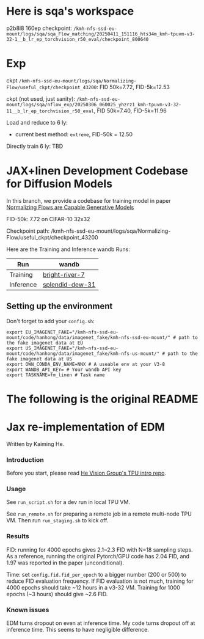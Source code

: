 # Here is sqa's workspace

p2b8l8 160ep checkpoint: `/kmh-nfs-ssd-eu-mount/logs/sqa/sqa_Flow_matching/20250411_151116_hts34m_kmh-tpuvm-v3-32-1__b_lr_ep_torchvision_r50_eval/checkpoint_800640`

# Exp

ckpt `/kmh-nfs-ssd-eu-mount/logs/sqa/Normalizing-Flow/useful_ckpt/checkpoint_43200`: FID 50k=7.72, FID-5k=12.53

ckpt (not used, just sanity): `/kmh-nfs-ssd-eu-mount/logs/sqa/nflow_exp/20250306_060025_yhzrz1_kmh-tpuvm-v3-32-11__b_lr_ep_torchvision_r50_eval`, FID 50k=7.40, FID-5k=11.96

Load and reduce to 6 ly:

- current best method: `extreme`, FID-50k = 12.50

Directly train 6 ly: TBD

# JAX+linen Development Codebase for Diffusion Models

In this branch, we provide a codebase for training model in paper [Normalizing Flows are Capable Generative Models](https://arxiv.org/pdf/2412.06329)

FID-50k: 7.72 on CIFAR-10 32x32

Checkpoint path: /kmh-nfs-ssd-eu-mount/logs/sqa/Normalizing-Flow/useful_ckpt/checkpoint_43200

Here are the Training and Inference wandb Runs:

| Run | wandb |
| --- | --- |
| Training | [bright-river-7](https://wandb.ai/ppk8-tsinghua-university/normalizing_flow/runs/sb0hxg5p) |
| Inference | [splendid-dew-31](https://wandb.ai/zhh24-massachusetts-institute-of-technology/normalizing_flow_eval/runs/tp4rnr46) |

## Setting up the environment

Don't forget to add your `config.sh`: 

```shell
export EU_IMAGENET_FAKE="/kmh-nfs-ssd-eu-mount/code/hanhong/data/imagenet_fake/kmh-nfs-ssd-eu-mount/" # path to the fake imagenet data at EU
export US_IMAGENET_FAKE="/kmh-nfs-ssd-eu-mount/code/hanhong/data/imagenet_fake/kmh-nfs-us-mount/" # path to the fake imagenet data at US
export OWN_CONDA_ENV_NAME=NNX # A useable env at your V3-8
export WANDB_API_KEY= # Your wandb API key
export TASKNAME=fm_linen # Task name
```

<!-- ## Expected Performance with (naive) FM

| Card | Run Time | FID-50k | Step per sec | url |
| --- | --- | --- | --- | --- |
| V3-32 | 7h 17m 48s | 2.97 | ~3.3 | [woven-wildflower-18](https://wandb.ai/zhh24-massachusetts-institute-of-technology/fm_linen/runs/4trs1b98) |
| V2-32 | ~14h | TBD

## Expected Performance with FM **w/o t**

| Card | Run Time | FID-50k | Step per sec | url |
| --- | --- | --- | --- | --- |
| V3-32 | ~7h | TBD
| V2-32 | 14h 22m 34s | 2.63 | ~1.7 | [celestial-glade-17](https://wandb.ai/zhh24-massachusetts-institute-of-technology/fm_linen/runs/cdxbsab5) | -->
<!-- 
## Subtlety (for naive FM)

How to deal with the `1e-3` number in time condition is a problem. Aside from the current implementation, another alternative implementation is in commit `2986720`. It leads to a better FID around 2.89, in the wandb run [playful-lake-15](https://wandb.ai/zhh24-massachusetts-institute-of-technology/fm_linen/runs/7xn3dtkb) (for train) and [mild-fog-24](https://wandb.ai/zhh24-massachusetts-institute-of-technology/fm_linen_eval/runs/faplgu62/overview) (for eval).

Although it has a better FID, we believe that it is not very intuitive (the time $t$ is switched to $[10^{-3},1]$ instead of $[0,1]$), we will keep the current implementation for now. Actually, this 0.1 improvement in FID can also be achieved in a variety of other ways, so it is not a big deal. -->

# The following is the original README

# Jax re-implementation of EDM

Written by Kaiming He.

### Introduction

Before you start, please read [He Vision Group's TPU intro repo](https://github.com/KaimingHe/resnet_jax).

### Usage

See `run_script.sh` for a dev run in local TPU VM.

See `run_remote.sh` for preparing a remote job in a remote multi-node TPU VM. Then run `run_staging.sh` to kick off.

### Results

FID: running for 4000 epochs gives 2.1~2.3 FID with N=18 sampling steps. As a reference, running the original Pytorch/GPU code has 2.04 FID, and 1.97 was reported in the paper (unconditional).

Time: set `config.fid.fid_per_epoch` to a bigger number (200 or 500) to reduce FID evaluation frequency. If FID evaluation is not much, training for 4000 epochs should take ~12 hours in a v3-32 VM. Training for 1000 epochs (~3 hours) should give ~2.6 FID.

### Known issues

EDM turns dropout on even at inference time. My code turns dropout off at inference time. This seems to have negligible difference.
